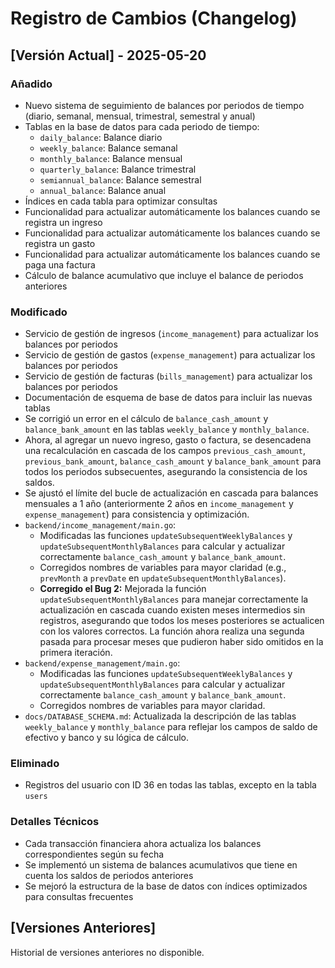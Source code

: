 # Registro de Cambios (Changelog)

## [Versión Actual] - 2025-05-20

### Añadido
- Nuevo sistema de seguimiento de balances por periodos de tiempo (diario, semanal, mensual, trimestral, semestral y anual)
- Tablas en la base de datos para cada periodo de tiempo:
  - `daily_balance`: Balance diario
  - `weekly_balance`: Balance semanal
  - `monthly_balance`: Balance mensual
  - `quarterly_balance`: Balance trimestral
  - `semiannual_balance`: Balance semestral
  - `annual_balance`: Balance anual
- Índices en cada tabla para optimizar consultas
- Funcionalidad para actualizar automáticamente los balances cuando se registra un ingreso
- Funcionalidad para actualizar automáticamente los balances cuando se registra un gasto
- Funcionalidad para actualizar automáticamente los balances cuando se paga una factura
- Cálculo de balance acumulativo que incluye el balance de periodos anteriores

### Modificado
- Servicio de gestión de ingresos (`income_management`) para actualizar los balances por periodos
- Servicio de gestión de gastos (`expense_management`) para actualizar los balances por periodos
- Servicio de gestión de facturas (`bills_management`) para actualizar los balances por periodos
- Documentación de esquema de base de datos para incluir las nuevas tablas
- Se corrigió un error en el cálculo de `balance_cash_amount` y `balance_bank_amount` en las tablas `weekly_balance` y `monthly_balance`.
- Ahora, al agregar un nuevo ingreso, gasto o factura, se desencadena una recalculación en cascada de los campos `previous_cash_amount`, `previous_bank_amount`, `balance_cash_amount` y `balance_bank_amount` para todos los periodos subsecuentes, asegurando la consistencia de los saldos.
- Se ajustó el límite del bucle de actualización en cascada para balances mensuales a 1 año (anteriormente 2 años en `income_management` y `expense_management`) para consistencia y optimización.
- `backend/income_management/main.go`: 
    - Modificadas las funciones `updateSubsequentWeeklyBalances` y `updateSubsequentMonthlyBalances` para calcular y actualizar correctamente `balance_cash_amount` y `balance_bank_amount`.
    - Corregidos nombres de variables para mayor claridad (e.g., `prevMonth` a `prevDate` en `updateSubsequentMonthlyBalances`).
    - **Corregido el Bug 2:** Mejorada la función `updateSubsequentMonthlyBalances` para manejar correctamente la actualización en cascada cuando existen meses intermedios sin registros, asegurando que todos los meses posteriores se actualicen con los valores correctos. La función ahora realiza una segunda pasada para procesar meses que pudieron haber sido omitidos en la primera iteración.
- `backend/expense_management/main.go`:
    - Modificadas las funciones `updateSubsequentWeeklyBalances` y `updateSubsequentMonthlyBalances` para calcular y actualizar correctamente `balance_cash_amount` y `balance_bank_amount`.
    - Corregidos nombres de variables para mayor claridad.
- `docs/DATABASE_SCHEMA.md`: Actualizada la descripción de las tablas `weekly_balance` y `monthly_balance` para reflejar los campos de saldo de efectivo y banco y su lógica de cálculo.

### Eliminado
- Registros del usuario con ID 36 en todas las tablas, excepto en la tabla `users`

### Detalles Técnicos
- Cada transacción financiera ahora actualiza los balances correspondientes según su fecha
- Se implementó un sistema de balances acumulativos que tiene en cuenta los saldos de periodos anteriores
- Se mejoró la estructura de la base de datos con índices optimizados para consultas frecuentes

## [Versiones Anteriores]
Historial de versiones anteriores no disponible. 